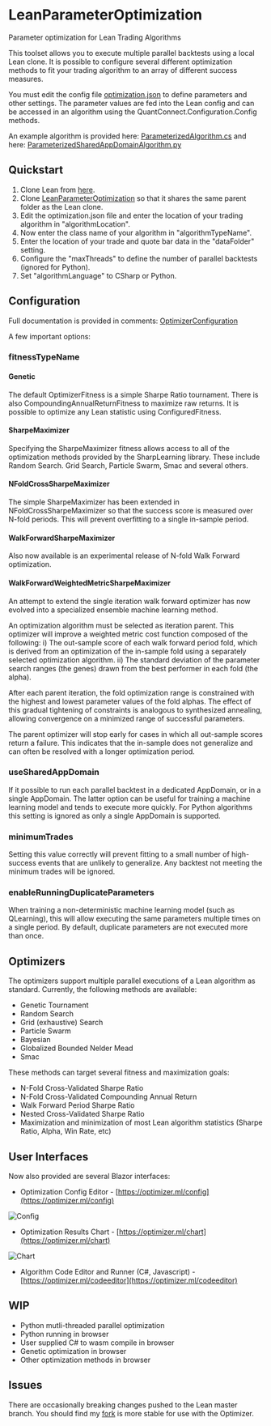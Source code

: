 ﻿# LeanParameterOptimization
Parameter optimization for Lean Trading Algorithms

This toolset allows you to execute multiple parallel backtests using a local Lean clone. It is possible to configure several different optimization methods to fit your trading algorithm to an array of different success measures. 

You must edit the config file [optimization.json](https://github.com/jameschch/LeanParameterOptimization/blob/master/Jtc.Optimization.LeanOptimizer/optimization.json) to define parameters and other settings. The parameter values are fed into the Lean config and can be accessed in an algorithm using the QuantConnect.Configuration.Config methods.

An example algorithm is provided here: [ParameterizedAlgorithm.cs](https://github.com/jameschch/LeanParameterOptimization/blob/master/Jtc.Optimization.LeanOptimizer.Example/ParameterizedAlgorithm.cs)
and here: [ParameterizedSharedAppDomainAlgorithm.py](https://github.com/jameschch/LeanParameterOptimization/blob/master/Jtc.Optimization.LeanOptimizer.Example/ParameterizedSharedAppDomainAlgorithm.py)

## Quickstart
1. Clone Lean from [here](https://github.com/QuantConnect/Lean).
2. Clone [LeanParameterOptimization](https://github.com/jameschch/LeanParameterOptimization) so that it shares the same parent folder as the Lean clone.
3. Edit the optimization.json file and enter the location of your trading algorithm in "algorithmLocation".
4. Now enter the class name of your algorithm in "algorithmTypeName".
5. Enter the location of your trade and quote bar data in the "dataFolder" setting.
6. Configure the "maxThreads" to define the number of parallel backtests (ignored for Python).
7. Set "algorithmLanguage" to CSharp or Python.

## Configuration
Full documentation is provided in comments: [OptimizerConfiguration](https://github.com/jameschch/LeanParameterOptimization/blob/master/Jtc.Optimization.Objects/OptimizerConfiguration.cs)

A few important options:

### fitnessTypeName

#### Genetic
The default OptimizerFitness is a simple Sharpe Ratio tournament. There is also CompoundingAnnualReturnFitness to maximize raw returns. It is possible to optimize any Lean statistic using ConfiguredFitness.

#### SharpeMaximizer
Specifying the SharpeMaximizer fitness allows access to all of the optimization methods provided by the SharpLearning library. These include Random Search. Grid Search, Particle Swarm, Smac and several others.

#### NFoldCrossSharpeMaximizer
The simple SharpeMaximizer has been extended in NFoldCrossSharpeMaximizer so that the success score is measured over N-fold periods. This will prevent overfitting to a single in-sample period. 

#### WalkForwardSharpeMaximizer
Also now available is an experimental release of N-fold Walk Forward optimization.

#### WalkForwardWeightedMetricSharpeMaximizer
An attempt to extend the single iteration walk forward optimizer has now evolved into a specialized ensemble machine learning method.

An optimization algorithm must be selected as iteration parent. This optimizer will improve a weighted metric cost function composed of the following:
i) The out-sample score of each walk forward period fold, which is derived from an optimization of the in-sample fold using a separately selected optimization algorithm.
ii) The standard deviation of the parameter search ranges (the genes) drawn from the best performer in each fold (the alpha).

After each parent iteration, the fold optimization range is constrained with the highest and lowest parameter values of the fold alphas. The effect of this gradual tightening of constraints is analogous to synthesized annealing, allowing convergence on a minimized range of successful parameters.

The parent optimizer will stop early for cases in which all out-sample scores return a failure. This indicates that the in-sample does not generalize and can often be resolved with a longer optimization period.

### useSharedAppDomain
If it possible to run each parallel backtest in a dedicated AppDomain, or in a single AppDomain. The latter option can be useful for training a machine learning model and tends to execute more quickly. For Python algorithms this setting is ignored as only a single AppDomain is supported.

### minimumTrades
Setting this value correctly will prevent fitting to a small number of high-success events that are unlikely to generalize. Any backtest not meeting the minimum trades will be ignored.

### enableRunningDuplicateParameters
When training a non-deterministic machine learning model (such as QLearning), this will allow executing the same parameters multiple times on a single period. By default, duplicate parameters are not executed more than once.

## Optimizers
The optimizers support multiple parallel executions of a Lean algorithm as standard. Currently, the following methods are available:
* Genetic Tournament
* Random Search
* Grid (exhaustive) Search
* Particle Swarm
* Bayesian
* Globalized Bounded Nelder Mead
* Smac

These methods can target several fitness and maximization goals:
* N-Fold Cross-Validated Sharpe Ratio
* N-Fold Cross-Validated Compounding Annual Return
* Walk Forward Period Sharpe Ratio
* Nested Cross-Validated Sharpe Ratio
* Maximization and minimization of most Lean algorithm statistics (Sharpe Ratio, Alpha, Win Rate, etc)

## User Interfaces
Now also provided are several Blazor interfaces:

* Optimization Config Editor - [https://optimizer.ml/config](https://optimizer.ml/config)

![Config](https://raw.githubusercontent.com/jameschch/LeanParameterOptimization/master/config.png)

* Optimization Results Chart - [https://optimizer.ml/chart](https://optimizer.ml/chart)

![Chart](https://raw.githubusercontent.com/jameschch/LeanParameterOptimization/master/chart.png)

* Algorithm Code Editor and Runner (C#, Javascript) - [https://optimizer.ml/codeeditor](https://optimizer.ml/codeeditor)

## WIP
* Python mutli-threaded parallel optimization
* Python running in browser
* User supplied C# to wasm compile in browser
* Genetic optimization in browser
* Other optimization methods in browser

## Issues
There are occasionally breaking changes pushed to the Lean master branch. You should find my [fork](https://github.com/jameschch/Lean/tree/latest) is more stable for use with the Optimizer.
